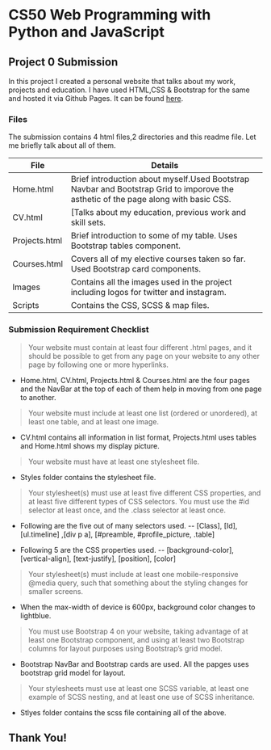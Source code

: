 # CS50 Web Programming with Python and JavaScript
## Project 0 Submission

In this project I created a personal website that talks about my work, projects and education. 
I have used HTML,CSS & Bootstrap for the same and hosted it via Github Pages. It can be found [here](https://vineetjoshi253.github.io/CS50_Web/Project0/Home.html). 
### Files
The submission contains 4 html files,2 directories and this readme file.  Let me briefly talk about all of them.  

| File | Details |
| ------ | ------ |
| Home.html | Brief introduction about myself.Used Bootstrap Navbar and Bootstrap Grid to imporove the asthetic of the page along with basic CSS.|
| CV.html | [Talks about my education, previous work and skill sets.|
| Projects.html | Brief introduction to some of my table. Uses Bootstrap tables component.|
| Courses.html | Covers all of my elective courses taken so far. Used Bootstrap card components.|
| Images | Contains all the images used in the project including logos for twitter and instagram.|
| Scripts | Contains the CSS, SCSS & map files. |

### Submission Requirement Checklist
> Your website must contain at least four different .html pages, and it should be possible to get from any page on your website to any other page by following one or more hyperlinks.

- Home.html, CV.html, Projects.html & Courses.html are the four pages and the NavBar at the top of each of them help in moving from one page to another.

> Your website must include at least one list (ordered or unordered), at least one table, and at least one image.
- CV.html contains all information in list format, Projects.html uses tables and Home.html shows my display picture. 

> Your website must have at least one stylesheet file.

- Styles folder contains the stylesheet file. 

> Your stylesheet(s) must use at least five different CSS properties, and at least five different types of CSS selectors. You must use the #id selector at least once, and the .class selector at least once.

- Following are the five out of many selectors used. 
-- [Class], [Id],[ul.timeline] ,[div p a], [#preamble, #profile_picture, .table]

- Following 5 are the CSS properties used. 
-- [background-color],  [vertical-align], [text-justify], [position], [color]

> Your stylesheet(s) must include at least one mobile-responsive @media query, such that something about the styling changes for smaller screens.

-  When the max-width of device is 600px, background color changes to lightblue.

> You must use Bootstrap 4 on your website, taking advantage of at least one Bootstrap component, and using at least two Bootstrap columns for layout purposes using Bootstrap’s grid model.

- Bootstrap NavBar and Bootstrap cards are used. All the papges uses bootstrap grid model for layout.
 
> Your stylesheets must use at least one SCSS variable, at least one example of SCSS nesting, and at least one use of SCSS inheritance. 
- Stlyes folder contains the scss file containing all of the above.


## Thank You!
